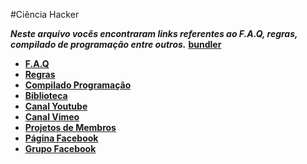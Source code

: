 #Ciência Hacker

***Neste arquivo vocês encontraram links referentes ao F.A.Q, regras, compilado de programação entre outros.***
[**bundler**](http://bundler.io/)
* [**F.A.Q**](http://goo.gl/gUzSa0)
* [**Regras**](http://goo.gl/7n9CeV)
* [**Compilado Programação**](http://goo.gl/ANacIx)
* [**Biblioteca**](http://goo.gl/blY1d4)
* [**Canal Youtube**](http://goo.gl/gn0or1)
* [**Canal Vimeo**](http://goo.gl/Jb1piO)
* [**Projetos de Membros**](http://goo.gl/wjlk09)
* [**Página Facebook**](fb.com/cienciahacker)
* [**Grupo Facebook**](fb.com/groups/cienciahacker)
